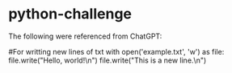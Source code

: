 # python-challenge
The following were referenced from ChatGPT:

#For writting new lines of txt
with open('example.txt', 'w') as file:
    file.write("Hello, world!\n")
    file.write("This is a new line.\n")
